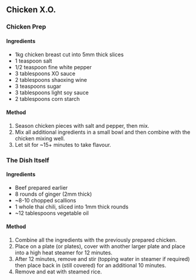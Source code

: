 ## Chicken X.O.

### Chicken Prep

#### Ingredients

* 1kg chicken breast cut into 5mm thick slices
* 1 teaspoon salt
* 1/2 teaspoon fine white pepper
* 3 tablespoons XO sauce
* 2 tablespoons shaoxing wine
* 3 teaspoons sugar
* 3 tablespoons light soy sauce
* 2 tablespoons corn starch

#### Method

1. Season chicken pieces with salt and pepper, then mix.
1. Mix all additional ingredients in a small bowl and then combine with the chicken mixing well.
1. Let sit for ~15+ minutes to take flavour.


### The Dish Itself

#### Ingredients

* Beef prepared earlier
* 8 rounds of ginger (2mm thick)
* ~8-10 chopped scallions
* 1 whole thai chili, sliced into 1mm thick rounds
* ~12 tablespoons vegetable oil

#### Method

1. Combine all the ingredients with the previously prepared chicken.
1. Place on a plate (or plates), cover with another larger plate and place into a high heat steamer for 12 minutes.
1. After 12 minutes, remove and stir (topping water in steamer if required) then place back in (still covered) for an additional 10 minutes.
1. Remove and eat with steamed rice.
